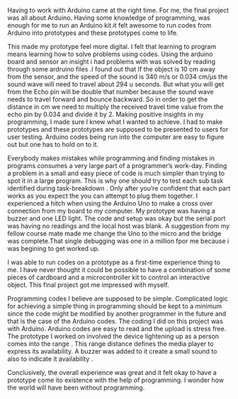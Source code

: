 Having to work with Arduino came at the right time. For me, the final project was all about Arduino.
Having some knowledge of programming, was enough for me to run an Arduino kit.it felt awesome to run codes from Arduino into  prototypes and these prototypes  come to life. 

 This made my prototype feel more  digital. I felt  that learning to program means learning how to solve problems using codes.
Using the arduino board and sensor an insight i had problems with was solved by reading through some ardruino files .I found out that  If the object is 10 cm away from the sensor, and the speed of the sound is 340 m/s or 0.034 cm/µs the sound wave will need to travel about 294 u seconds. But what you will get from the Echo pin will be double that number because the sound wave needs to travel forward and bounce backward.  So in order to get the distance in cm we need to multiply the received travel time value from the echo pin by 0.034 and divide it by 2.
Making positive insights in my programming, I made sure I knew what I wanted to achieve. I had to make prototypes and these prototypes are supposed to be presented to users for user testing. 
Arduino codes being run into the computer are easy to figure out but one has to hold on to it. 

Everybody makes mistakes while programming and finding mistakes in programs consumes a very large part of a programmer’s work-day. Finding a problem in a small and easy piece of code is much simpler than trying to spot it in a large program. This is why one  should try to test each sub task identified during  task-breakdown . Only after you’re confident that each part works as you expect the  you can attempt to plug them together. 
I experienced a hitch when using the Arduino Uno to make a cross over connection from my board to my computer. My prototype was having a buzzer and one LED light. The code and setup was okay but the serial port was having no readings and the local host was blank.
A suggestion from my fellow course mate made me change the Uno to the micro and the bridge was complete.That single debugging was one in a million fpor me because i was begining to get worked up.


I was able to run codes on a prototype as a first-time experience thing to me.  I have never thought it could be possible to have a combination of some pieces of cardboard and a microcontroller kit to control an interactive object. This final project got me impressed with myself.

Programming codes   I believe are supposed to be simple. Complicated logic for achieving a simple thing in programming should be kept to a minimum since the code might be modified by another programmer in the future and that is the case of the Arduino codes. The coding I did on this project was with Arduino. Arduino codes are easy to read and the upload is stress free. The prototype I worked on  involved  the device lightening  up as  a person comes into the range . This range distance defines the media player  to  express its availability. A buzzer was added to it create a small sound to also to  indicate it  availability . 

Conclusively, the overall experience was great and it felt okay to have a prototype come ito existence with the help of programming. I wonder how the world will have been without programming.
